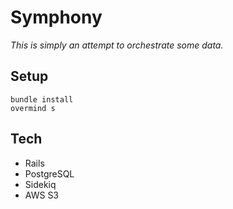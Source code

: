 # Symphony

_This is simply an attempt to orchestrate some data._

## Setup

```
bundle install
overmind s
```

## Tech

- Rails
- PostgreSQL
- Sidekiq
- AWS S3
